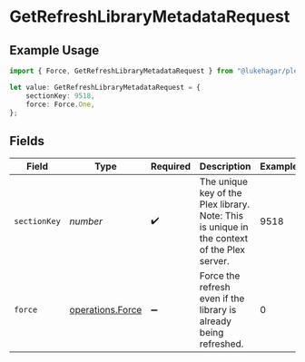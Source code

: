 # GetRefreshLibraryMetadataRequest

## Example Usage

```typescript
import { Force, GetRefreshLibraryMetadataRequest } from "@lukehagar/plexjs/sdk/models/operations";

let value: GetRefreshLibraryMetadataRequest = {
    sectionKey: 9518,
    force: Force.One,
};
```

## Fields

| Field                                                                                         | Type                                                                                          | Required                                                                                      | Description                                                                                   | Example                                                                                       |
| --------------------------------------------------------------------------------------------- | --------------------------------------------------------------------------------------------- | --------------------------------------------------------------------------------------------- | --------------------------------------------------------------------------------------------- | --------------------------------------------------------------------------------------------- |
| `sectionKey`                                                                                  | *number*                                                                                      | :heavy_check_mark:                                                                            | The unique key of the Plex library. <br/>Note: This is unique in the context of the Plex server.<br/> | 9518                                                                                          |
| `force`                                                                                       | [operations.Force](../../../sdk/models/operations/force.md)                                   | :heavy_minus_sign:                                                                            | Force the refresh even if the library is already being refreshed.                             | 0                                                                                             |